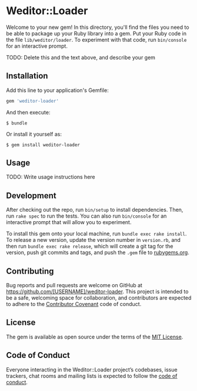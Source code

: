# Weditor::Loader

Welcome to your new gem! In this directory, you'll find the files you need to be able to package up your Ruby library into a gem. Put your Ruby code in the file `lib/weditor/loader`. To experiment with that code, run `bin/console` for an interactive prompt.

TODO: Delete this and the text above, and describe your gem

## Installation

Add this line to your application's Gemfile:

```ruby
gem 'weditor-loader'
```

And then execute:

    $ bundle

Or install it yourself as:

    $ gem install weditor-loader

## Usage

TODO: Write usage instructions here

## Development

After checking out the repo, run `bin/setup` to install dependencies. Then, run `rake spec` to run the tests. You can also run `bin/console` for an interactive prompt that will allow you to experiment.

To install this gem onto your local machine, run `bundle exec rake install`. To release a new version, update the version number in `version.rb`, and then run `bundle exec rake release`, which will create a git tag for the version, push git commits and tags, and push the `.gem` file to [rubygems.org](https://rubygems.org).

## Contributing

Bug reports and pull requests are welcome on GitHub at https://github.com/[USERNAME]/weditor-loader. This project is intended to be a safe, welcoming space for collaboration, and contributors are expected to adhere to the [Contributor Covenant](http://contributor-covenant.org) code of conduct.

## License

The gem is available as open source under the terms of the [MIT License](https://opensource.org/licenses/MIT).

## Code of Conduct

Everyone interacting in the Weditor::Loader project’s codebases, issue trackers, chat rooms and mailing lists is expected to follow the [code of conduct](https://github.com/[USERNAME]/weditor-loader/blob/master/CODE_OF_CONDUCT.md).

